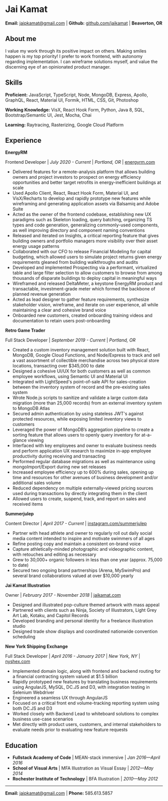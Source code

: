 # Jai Kamat

**Email:** [jaipkamat@gmail.com](mailto:jaipkamat@gmail.com) | **Github:** [github.com/jaikamat](github.com/jaikamat) | **Beaverton, OR**

## About me

I value my work through its positive impact on others. Making smiles happen is my top priority! I prefer to work frontend, with autonomy regarding implementation. I can wireframe solutions myself, and value the discerning eye of an opinionated product manager.

## Skills

**Proficient:** JavaScript, TypeScript, Node, MongoDB, Express, Apollo, GraphQL, React, Material UI, Formik, HTML, CSS, Git, Photoshop

**Working Knowledge:** VisX, React Hook Form, Python, Java 8, SQL, Bootstrap/Semantic UI, Jest, Mocha, Chai

**Learning:** Raytracing, Rasterizing, Google Cloud Platform

## Experience

**EnergyRM**

Frontend Developer | _July 2020 - Current_ | _Portland, OR_ | [energyrm.com](https://energyrm.com/)

- Delivered features for a remote-analysis platform that allows building owners and project investors to prospect on energy efficiency opportunities and better target retrofits in energy-inefficient buildings at scale
- Used Apollo Client, React, React Hook Form, Material UI, and VisX/Recharts to develop and rapidly prototype new features while wireframing and generating application assets via Balsamiq and Adobe Suite
- Acted as the owner of the frontend codebase, establishing new UX paradigms such as Skeleton loading, query batching, organizing TS types and code generation, generalizing commonly-used components, as well improving directory and component naming conventions
- Released and iterated on Insights, a critical reporting feature that gives building owners and portfolio managers more visibility over their asset energy usage patterns
- Collaborated with our CFO to release Financial Modeling for capital budgeting, which allowed users to simulate project returns given energy requirements gleaned from building walkthroughs and audits
- Developed and implemented Prospecting via a performant, virtualized table and large filter selection to allow customers to browse from among thousands of disparate buildings to deploy capital in meaningful ways
- Wireframed and released DeltaMeter, a keystone EnergyRM product and transactable, investment-grade meter which formed the backbone of planned revenue generation
- Acted as lead designer to gather feature requirements, synthesize stakeholder vision, wireframe, and iterate on user experience, all while maintaining a clear and cohesive brand voice
- Onboarded new customers, created onboarding training videos and documentation to retain users post-onboarding

**Retro Game Trader**

Full Stack Developer | _September 2019 - Current_ | _Portland, OR_

- Created a custom inventory management solution built with React, MongoDB, Google Cloud Functions, and Node/Express to track and sell a vast assortment of collectible merchandise across two physical store locations, transacting over $345,000 to date
- Designed a cohesive UI/UX for both customers as well as common employee workflows, using Semantic UI and Material UI
- Integrated with LightSpeed's point-of-sale API for sales-creation between the inventory system of record and the pre-existing sales system
- Wrote Node.js scripts to sanitize and validate a large custom data migration (more than 25,000 records) from an external inventory system to MongoDB Atlas
- Secured admin authentication by using stateless JWT's against protected resources, while exposing limited inventory views to customers
- Leveraged the power of MongoDB’s aggregation pipeline to create a sorting feature that allows users to openly query inventory for at-a-glance viewing
- Interfaced with key employees and owner to evaluate business needs and perform application UX research to maximize in-app employee productivity during receiving and transacting
- Performed regular database migrations as well as maintenance using mongoImport/Export during new set releases
- Increased employee efficiency up to 600% during sales, opening up time and resources for other avenues of business development and/or additional sales volume
- Reduced dependency on multiple externally-viewed pricing sources used during transactions by directly integrating them in the client
- Allowed users to create, suspend, track, and report on sales and received items

**Summerjulep**

Content Director | _April 2017 - Current_ | [instagram.com/summerjulep](instagram.com/summerjulep)

- Partner with head athlete and owner to regularly roll out daily social media content intended to inspire and motivate swimmers of all ages
- Refine posting copy and maintain a consistent on-brand voice
- Capture athletically-minded photographic and videographic content, with retouches and editing as necessary
- Grew to 30,000+ organic followers in less than one year (approx. 75,000 to date)
- Secured two ongoing brand partnerships (Arena, MySwimPro) and several brand collaborations valued at over $10,000 yearly

**Jai Kamat Illustration**

Owner | _February 2017 - November 2018_ | [jaikamat.com](www.jaikamat.com)

- Designed and illustrated pop-culture themed artwork with mass appeal
- Partnered with clients such as Ninja, Society of Illustrators, Light Grey Art Lab, Kotaku, and Capitol Records
- Developed branding and personal identity for a freelance illustration studio
- Designed trade show displays and coordinated nationwide convention scheduling

**New York Shipping Exchange**

Full Stack Developer | _April 2016 - January 2017_ | _New York, NY_ | [nyshex.com](nyshex.com/en/)

- Implemented domain logic, along with frontend and backend routing for a financial contracting system valued at $1.5 billion
- Rapidly prototyped new features by translating business requirements using AngularJS, MySQL, DC.JS and D3, with integration testing in Selenium Webdriver
- Engineered a seamless UX through AngularJS
- Focused on a critical front end volume-tracking reporting system using both DC.JS and D3
- Worked closely with Backend Lead to whiteboard solutions to complex business use-case scenarios
- Met directly with product users, customers, and internal stakeholders to evaluate needs prior to evaluating new feature requests

## Education

- **Fullstack Academy of Code** | MEAN-stack immersive | _Jan 2016—April 2016_
- **School of Visual Arts** | MFA Illustration as Visual Essay | _2012—May 2014_
- **Rochester Institute of Technology** | BFA Illustration | _2010—May 2012_

---

**Email:** jaipkamat@gmail.com | **Phone:** 585.613.5857
